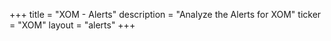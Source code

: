 +++
title = "XOM - Alerts"
description = "Analyze the Alerts for XOM"
ticker = "XOM"
layout = "alerts"
+++

